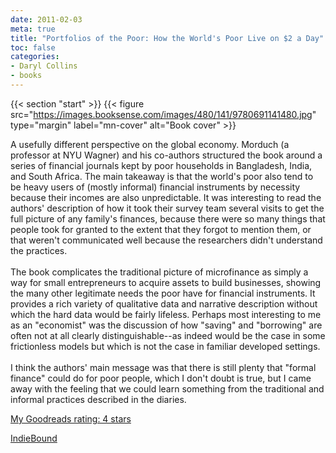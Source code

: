 ```yaml
---
date: 2011-02-03
meta: true
title: "Portfolios of the Poor: How the World's Poor Live on $2 a Day"
toc: false
categories:
- Daryl Collins
- books
---
```


{{< section "start" >}}
{{< figure src="https://images.booksense.com/images/480/141/9780691141480.jpg" type="margin" label="mn-cover" alt="Book cover" >}}

A usefully different perspective on the global economy. Morduch (a professor at NYU Wagner) and his co-authors structured the book around a series of financial journals kept by poor households in Bangladesh, India, and South Africa. The main takeaway is that the world's poor also tend to be heavy users of (mostly informal) financial instruments by necessity because their incomes are also unpredictable. It was interesting to read the authors' description of how it took their survey team several visits to get the full picture of any family's finances, because there were so many things that people took for granted to the extent that they forgot to mention them, or that weren't communicated well because the researchers didn't understand the practices. <br /><br />The book complicates the traditional picture of microfinance as simply a way for small entrepreneurs to acquire assets to build businesses, showing the many other legitimate needs the poor have for financial instruments. It provides a rich variety of qualitative data and narrative description without which the hard data would be fairly lifeless. Perhaps most interesting to me as an "economist" was the discussion of how "saving" and "borrowing" are often not at all clearly distinguishable--as indeed would be the case in some frictionless models but which is not the case in familiar developed settings.<br /><br />I think the authors' main message was that there is still plenty that "formal finance" could do for poor people, which I don't doubt is true, but I came away with the feeling that we could learn something from the traditional and informal practices described in the diaries.

[My Goodreads rating: 4 stars](https://www.goodreads.com/review/show/144487521)  

[IndieBound](https://www.indiebound.org/book/9780691141480)

